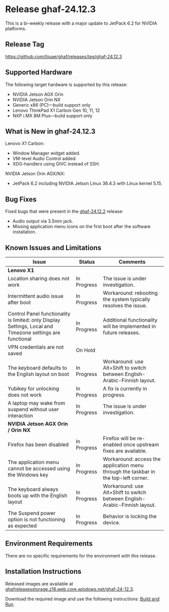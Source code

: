 <!--
    Copyright 2022-2025 TII (SSRC) and the Ghaf contributors
    SPDX-License-Identifier: CC-BY-SA-4.0
-->

# Release ghaf-24.12.3

This is a bi-weekly release with a major update to JetPack 6.2 for NVIDIA platforms.


## Release Tag

<https://github.com/tiiuae/ghaf/releases/tag/ghaf-24.12.3>


## Supported Hardware

The following target hardware is supported by this release:

* NVIDIA Jetson AGX Orin
* NVIDIA Jetson Orin NX
* Generic x86 (PC)—build support only
* Lenovo ThinkPad X1 Carbon Gen 10, 11, 12
* NXP i.MX 8M Plus—build support only


## What is New in ghaf-24.12.3


Lenovo X1 Carbon:

  * Window Manager widget added.
  * VM-level Audio Control added.
  * XDG-handlers using GIVC instead of SSH.


NVIDIA Jetson Orin AGX/NX:

  * JetPack 6.2 including NVIDIA Jetson Linux 36.4.3 with Linux kernel 5.15.


## Bug Fixes

Fixed bugs that were present in the [ghaf-24.12.2](../release_notes/ghaf-24.12.2.md) release:

* Audio output via 3.5mm jack.
* Missing application menu icons on the first boot after the software installation.


## Known Issues and Limitations

| Issue           | Status      | Comments                             |
|-----------------|-------------|--------------------------------------|
| **Lenovo X1**  |  |  |
| Location sharing does not work  | In Progress | The issue is under investigation. |
| Intermittent audio issue after boot  | In Progress | Workaround: rebooting the system typically resolves the issue. |
| Control Panel functionality is limited: only Display Settings, Local and Timezone settings are functional | In Progress | Additional functionality will be implemented in future releases. |
| VPN credentials are not saved  | On Hold |  |
| The keyboard defaults to the English layout on boot | In Progress | Workaround: use Alt+Shift to switch between English-Arabic-Finnish layout. |
| Yubikey for unlocking does not work | In Progress | A fix is currently in progress. |
| A laptop may wake from suspend without user interaction | In Progress | The issue is under investigation. |
| **NVIDIA Jetson AGX Orin / Orin NX**  |  |  |
| Firefox has been disabled | In Progress | Firefox will be re-enabled once upstream fixes are available. |
| The application menu cannot be accessed using the Windows key | In Progress | Workaround: access the application menu through the taskbar in the top-left corner. |
| The keyboard always boots up with the English layout | In Progress | Workaround: use Alt+Shift to switch between English-Arabic-Finnish layout. |
| The Suspend power option is not functioning as expected | In Progress | Behavior is locking the device. |


## Environment Requirements

There are no specific requirements for the environment with this release.


## Installation Instructions

Released images are available at [ghafreleasesstorage.z16.web.core.windows.net/ghaf-24-12.3](https://ghafreleasesstorage.z16.web.core.windows.net/ghaf-24-12-3).

Download the required image and use the following instructions: [Build and Run](../ref_impl/build_and_run).